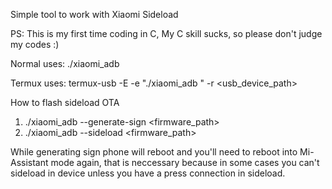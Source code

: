 Simple tool to work with Xiaomi Sideload

PS: This is my first time coding in C, My C skill sucks, so please don't judge my codes :)

Normal uses:
./xiaomi_adb <cmd> <arg>

Termux uses:
termux-usb -E -e "./xiaomi_adb <cmd> <arg>" -r <usb_device_path>

How to flash sideload OTA
1. ./xiaomi_adb --generate-sign <firmware_path>
2. ./xiaomi_adb --sideload <firmware_path>

While generating sign phone will reboot and you'll need to reboot into Mi-Assistant mode again, that is neccessary because in some cases you can't sideload in device unless you have a press connection in sideload.



